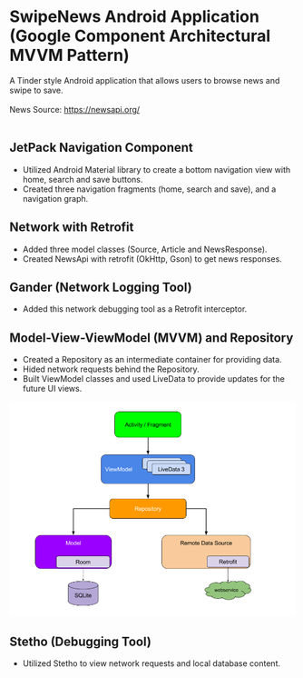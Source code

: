 # SwipeNews Android Application <br> (Google Component Architectural MVVM Pattern)

A Tinder style Android application that allows users to browse news and swipe to save.<br>
<br>
News Source: https://newsapi.org/
<br>
<br>

## JetPack Navigation Component
* Utilized Android Material library to create a bottom navigation view with home, search and save buttons.
* Created three navigation fragments (home, search and save), and a navigation graph.

## Network with Retrofit
* Added three model classes (Source, Article and NewsResponse).
* Created NewsApi with retrofit (OkHttp, Gson) to get news responses.

## Gander (Network Logging Tool)
* Added this network debugging tool as a Retrofit interceptor.

## Model-View-ViewModel (MVVM) and Repository
* Created a Repository as an intermediate container for providing data.
* Hided network requests behind the Repository.
* Built ViewModel classes and used LiveData to provide updates for the future UI views.

![MVVMandRepository](MVVMandRepository.png)

## Stetho (Debugging Tool)
* Utilized Stetho to view network requests and local database content.

